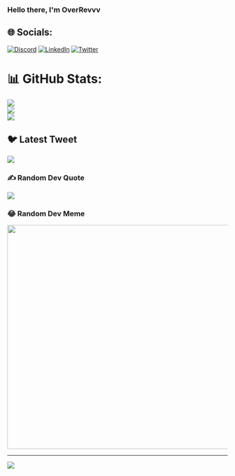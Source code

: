 ### Hello there, I'm OverRevvv


## 🌐 Socials:
[![Discord](https://img.shields.io/badge/Discord-%237289DA.svg?logo=discord&logoColor=white)](https://discord.gg/https://discordid.netlify.app/?id=927081646602219540) [![LinkedIn](https://img.shields.io/badge/LinkedIn-%230077B5.svg?logo=linkedin&logoColor=white)](https://linkedin.com/in/https://www.linkedin.com/in/arnav-kumar-163731229/) [![Twitter](https://img.shields.io/badge/Twitter-%231DA1F2.svg?logo=Twitter&logoColor=white)](https://twitter.com/https://twitter.com/overrevvv) 
# 📊 GitHub Stats:
![](https://github-readme-stats.vercel.app/api?username=OverRevvv&theme=dark&hide_border=true&include_all_commits=false&count_private=false)<br/>
![](https://github-readme-streak-stats.herokuapp.com/?user=OverRevvv&theme=dark&hide_border=true)<br/>
![](https://github-readme-stats.vercel.app/api/top-langs/?username=OverRevvv&theme=dark&hide_border=true&include_all_commits=false&count_private=false&layout=compact)

## 🐦 Latest Tweet
[![](https://gtce.itsvg.in/api?username=https://twitter.com/overrevvv)](https://github.com/VishwaGauravIn/github-twitter-card-embed)

### ✍️ Random Dev Quote
![](https://quotes-github-readme.vercel.app/api?type=horizontal&theme=radical)

### 😂 Random Dev Meme
<img src="https://rm.up.railway.app/" width="512px"/>

---
[![](https://visitcount.itsvg.in/api?id=OverRevvv&icon=0&color=0)](https://visitcount.itsvg.in)

